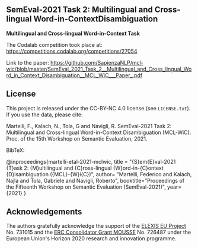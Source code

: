 ## SemEval-2021 Task 2: Multilingual and Cross-lingual Word-in-ContextDisambiguation
<b>Multilingual and Cross-lingual Word-in-Context Task</b>

The Codalab competition took place at: https://competitions.codalab.org/competitions/27054

Link to the paper: https://github.com/SapienzaNLP/mcl-wic/blob/master/SemEval_2021_Task_2__Multilingual_and_Cross_lingual_Word_in_Context_Disambiguation__MCL_WiC___Paper_.pdf

## License
This project is released under the CC-BY-NC 4.0 license (see `LICENSE.txt`). If you use the data, please cite: 

Martelli, F., Kalach, N., Tola, G and Navigli, R. SemEval-2021 Task 2: Multilingual and Cross-lingual Word-in-Context Disambiguation (MCL-WiC). Proc. of the 15th Workshop on Semantic Evaluation, 2021.

BibTeX:

@inproceedings{martelli-etal-2021-mclwic,
title = "{S}em{E}val-2021 {T}ask 2: {M}ultilingual and {C}ross-lingual {W}ord-in-{C}ontext {D}isambiguation ({MCL}-{W}i{C})",
author= "Martelli, Federico and Kalach, Najla and Tola, Gabriele and Navigli, Roberto",
booktitle="Proceedings of the Fifteenth Workshop on Semantic Evaluation (SemEval-2021)",
year={2021}
}


## Acknowledgements
The authors gratefully acknowledge the support of the <a href="http://elex.is">ELEXIS EU Project</a> No. 731015 and the <a href="http://mousse-project.org">ERC Consolidator Grant MOUSSE</a> No. 726487 under the European
Union's Horizon 2020 research and innovation programme.
